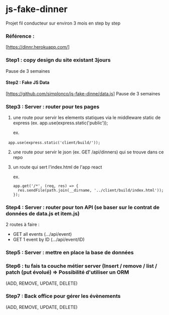 # js-fake-dinner
Projet fil conducteur sur environ 3 mois en step by step 

### Référence :
[https://dinnr.herokuapp.com/]

### Step1 : copy design du site existant 3jours

Pause de 3 semaines

#### Step2 : Fake JS Data
[https://github.com/simplonco/js-fake-dinne/data.js]
Pause de 3 semaines

### Step3 :  Server  : router pour tes pages

1. une route pour servir les elements statiques via le middleware static de express (ex. app.use(express.static('public'));

   ex.
   
   ```
   app.use(express.static('client/build/'));
   ```

2. une route pour servir le json (ex. GET /api/dinners) qui se trouve dans ce repo
3. un route qui sert l'index.html de l'app react

   ex. 
   ``` 
   app.get('/*', (req, res) => {
     res.sendFile(path.join(__dirname, '../client/build/index.html'));
   });

   ```

### Step4 :  Server  : router pour ton API (se baser sur le contrat de données de data.js et item.js)
2 routes à faire :
  - GET all events (…/api/event)
  - GET 1 event by ID (…/api/event/ID)

### Step5 : Server : mettre en place la base de données

### Step6 : tu fais ta couche métier server (Insert / remove / list / patch (put évolué) => Possibilité d'utiliser un ORM
(ADD, REMOVE, UPDATE, DELETE)

### Step7 : Back office pour gérer les évènements 
(ADD, REMOVE, UPDATE, DELETE)
